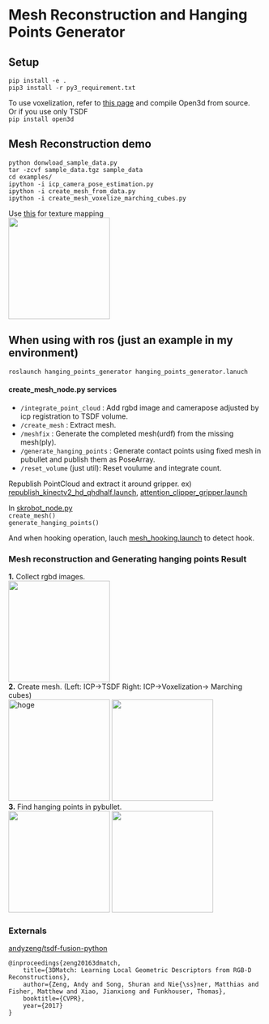 # Mesh Reconstruction and Hanging Points Generator  

## Setup  
`pip install -e .`  
`pip3 install -r py3_requirement.txt`  

To use voxelization, refer to [this page](http://www.open3d.org/docs/release/compilation.html#ubuntu) and compile Open3d from source.  
Or if you use only TSDF  
`pip install open3d`  

## Mesh Reconstruction demo  
```
python donwload_sample_data.py  
tar -zcvf sample_data.tgz sample_data  
cd examples/  
ipython -i icp_camera_pose_estimation.py  
ipython -i create_mesh_from_data.py  
ipython -i create_mesh_voxelize_marching_cubes.py  
```

Use [this](https://github.com/iory/texture-mapping) for texture mapping  
<img src="https://github.com/iory/texture-mapping/blob/master/docs/image/textured.gif?raw=true" width="200">  


## When using with ros (just an example in my environment)  
`roslaunch hanging_points_generator hanging_points_generator.lanuch`  

#### create\_mesh_node.py services  
- `/integrate_point_cloud`  : Add rgbd image and camerapose adjusted by icp registration to TSDF volume.  
- `/create_mesh` : Extract mesh.  
- `/meshfix` : Generate the completed mesh(urdf) from the missing mesh(ply).  
- `/generate_hanging_points` : Generate contact points using fixed mesh in pubullet and publish them as PoseArray.
- `/reset_volume` (just util): Reset voulume and integrate count.


Republish PointCloud and extract it around gripper. ex) [republish_kinectv2_hd_qhdhalf.launch](https://github.com/kosuke55/pr2demo/blob/master/launch/mesh_hooking/republish_kinectv2_hd_qhdhalf.launch), [attention_clipper_gripper.launch](https://github.com/kosuke55/pr2demo/blob/master/launch/mesh_hooking/attention_clipper_giripper.launch)  

In [skrobot_node.py](https://github.com/kosuke55/pr2demo/blob/master/scripts/skrobot_node.py)  
`create_mesh()`  
`generate_hanging_points()`  

And when hooking operation, lauch [mesh_hooking.launch](https://github.com/kosuke55/pr2demo/blob/master/launch/mesh_hooking/mesh_hooking.launch) to detect hook.


### Mesh reconstruction and Generating hanging points Result  
**1.** Collect rgbd images.  
<img src="https://user-images.githubusercontent.com/39142679/80790397-ae77de00-8bc9-11ea-95cf-46130f707e6d.gif" width="200">  
**2.** Create mesh. (Left: ICP->TSDF Right: ICP->Voxelization-> Marching cubes)  
<img src="https://user-images.githubusercontent.com/39142679/80790404-b2a3fb80-8bc9-11ea-9b52-246e1c4273fe.gif"  alt="hoge" width="200" height="200" >  <img src="https://user-images.githubusercontent.com/39142679/80790323-7c667c00-8bc9-11ea-915c-bb51b1be854e.gif" width="200" height="200">  
**3.** Find hanging points in pybullet.  
<img src="https://user-images.githubusercontent.com/39142679/80790122-f8ac8f80-8bc8-11ea-8cdf-a20482292f1b.gif" width="200" height="200"> <img src="https://user-images.githubusercontent.com/39142679/80790221-3c06fe00-8bc9-11ea-9412-dd4971cc8866.gif" width="200" height="200">  

### Externals  
[andyzeng/tsdf-fusion-python](https://github.com/andyzeng/tsdf-fusion-python)  
```
@inproceedings{zeng20163dmatch,
    title={3DMatch: Learning Local Geometric Descriptors from RGB-D Reconstructions},
    author={Zeng, Andy and Song, Shuran and Nie{\ss}ner, Matthias and Fisher, Matthew and Xiao, Jianxiong and Funkhouser, Thomas},
    booktitle={CVPR},
    year={2017}
}
```
